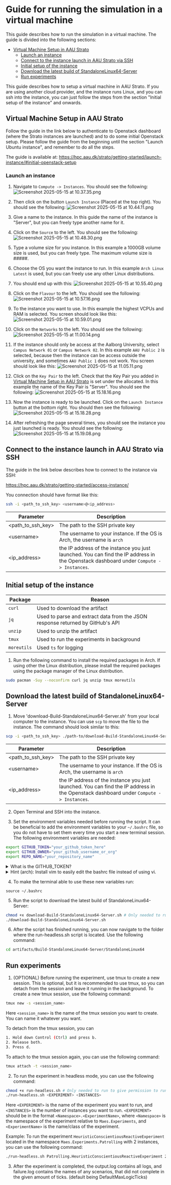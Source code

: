 # Guide for running the simulation in a virtual machine
This guide describes how to run the simulation in a virtual machine.
The guide is divided into the following sections:
- [Virtual Machine Setup in AAU Strato](#virtual-machine-setup-in-aau-strato)
  - [Launch an instance](#launch-an-instance)
  - [Connect to the instance launch in AAU Strato via SSH](#connect-to-the-instance-launch-in-aau-strato-via-ssh)
  - [Initial setup of the instance](#initial-setup-of-the-instance)
  - [Download the latest build of StandaloneLinux64-Server](#download-the-latest-build-of-standalonelinux64-server)
  - [Run experiments](#run-experiments)

This guide describes how to setup a virtual machine in AAU Strato. If you are using another cloud provider, and the instance runs Linux, and you can ssh into the instance, you can just follow the steps from the section "Initial setup of the instance" and onwards.

## Virtual Machine Setup in AAU Strato
Follow the guide in the link below to authenticate to Openstack dashboard (where the Strato instances are launched) and to do some initial Openstack setup.
Please follow the guide from the beginning until the section "Launch Ubuntu instance", and remember to do all the steps.

The guide is available at: https://hpc.aau.dk/strato/getting-started/launch-instance/#initial-openstack-setup

### Launch an instance
1. Navigate to `Compute -> Instances`. You should see the following:
![Screenshot 2025-05-15 at 10.37.35.png](.readmeGuideVMAsserts/Screenshot%202025-05-15%20at%2010.37.35.png)

2. Then click on the button `Launch Instance` (Placed at the top right). You should see the following:
![Screenshot 2025-05-15 at 10.44.11.png](.readmeGuideVMAsserts/Screenshot%202025-05-15%20at%2010.44.11.png)

3. Give a name to the instance. In this guide the name of the instance is "Server", but you can freely type another name for it.
4. Click on the `Source` to the left. You should see the following:
![Screenshot 2025-05-15 at 10.48.30.png](.readmeGuideVMAsserts/Screenshot%202025-05-15%20at%2010.48.30.png)
5. Type a volume size for you instance. In this example a 1000GB volume size is used, but you can freely type. The maximum volume size is #####.
6. Choose the OS you want the instance to run. In this example `Arch Linux Latest` is used, but you can freely use any other Linux distributions.
7. You should end up with this:
![Screenshot 2025-05-15 at 10.55.40.png](.readmeGuideVMAsserts/Screenshot%202025-05-15%20at%2010.55.40.png)
8. Click on the `Flavour` to the left. You should see the following:
![Screenshot 2025-05-15 at 10.57.16.png](.readmeGuideVMAsserts/Screenshot%202025-05-15%20at%2010.57.16.png)
9. To the instance you want to use. In this example the highest VCPUs and RAM is selected. You screen should look like this:
![Screenshot 2025-05-15 at 10.59.01.png](.readmeGuideVMAsserts/Screenshot%202025-05-15%20at%2010.59.01.png)
10. Click on the `Networks` to the left. You should see the following:
![Screenshot 2025-05-15 at 11.00.14.png](.readmeGuideVMAsserts/Screenshot%202025-05-15%20at%2011.00.14.png)
11. If the instance should only be access at the Aalborg University, select `Campus Network 01` or `Campus Network 02`. In this example `AAU Public 2` is selected, because then the instance can be access outside the university, and sometimes `AAU Public 1` does not work. You screen should look like this:
![Screenshot 2025-05-15 at 11.05.11.png](.readmeGuideVMAsserts/Screenshot%202025-05-15%20at%2011.05.11.png)
12. Click on the `Key Pair` to the left. Check that the Key Pair you added in [Virtual Machine Setup in AAU Strato](#Virtual-Machine-Setup-in-AAU-Strato) is set under the allocated. In this example the name of the Key Pair is "Server". You should see the following:
![Screenshot 2025-05-15 at 15.18.16.png](.readmeGuideVMAsserts/Screenshot%202025-05-15%20at%2015.18.16.png)
13. Now the instance is ready to be launched. Click on the `Launch Instance` button at the bottom right. You should then see the following:
![Screenshot 2025-05-15 at 15.18.28.png](.readmeGuideVMAsserts/Screenshot%202025-05-15%20at%2015.18.28.png)
14. After refreshing the page several times, you should see the instance you just launched is ready. You should see the following:
![Screenshot 2025-05-15 at 15.19.08.png](.readmeGuideVMAsserts/Screenshot%202025-05-15%20at%2015.19.08.png)

## Connect to the instance launch in AAU Strato via SSH
The guide in the link below describes how to connect to the instance via SSH:

https://hpc.aau.dk/strato/getting-started/access-instance/

You connection should have format like this:
```bash
ssh -i <path_to_ssh_key> <username>@<ip_address>
```

| Parameter         | Description                                                              |
|-------------------|--------------------------------------------------------------------------|
| <path_to_ssh_key> | The path to the SSH private key                                          |
| \<username\>      | The username to your instance. If the OS is Arch, the username is `arch` |
| <ip_address>      | the IP address of the instance you just launched. You can find the IP address in the Openstack dashboard under `Compute -> Instances`.                                                                         |

## Initial setup of the instance
| Package    | Reason                                                                          |
|------------|---------------------------------------------------------------------------------|
| `curl`     | Used to download the artifact                                                   |
| `jq`       | Used to parse and extract data from the JSON response returned by GitHub's API  |
| `unzip`    | Used to unzip the artifact                                                      |
| `tmux`     | Used to run the experiments in background                                       |
| `moreutils`| Used `ts` for logging                                                           |

1. Run the following command to install the required packages in Arch. If using other the Linux distribution, please install the required packages using the package manager of the Linux distribution.
```bash
sudo pacman -Suy --noconfirm curl jq unzip tmux moreutils
```

## Download the latest build of StandaloneLinux64-Server
1. Move 'download-Build-StandaloneLinux64-Server.sh' from your local computer to the instance. You can use `scp` to move the file to the instance. The command should look similar to this:
```bash
scp -i <path_to_ssh_key> ./path-to/download-Build-StandaloneLinux64-Server.sh <username>@<ip_address>:~/   
```
| Parameter         | Description                                                              |
|-------------------|--------------------------------------------------------------------------|
| <path_to_ssh_key> | The path to the SSH private key                                          |
| \<username\>      | The username to your instance. If the OS is Arch, the username is `arch` |
| <ip_address>      | the IP address of the instance you just launched. You can find the IP address in the Openstack dashboard under `Compute -> Instances`.                                                                         |

2. Open Terminal and SSH into the instance.

3. Set the environment variables needed before running the script.
It can be beneficial to add the environment variables to your `~/.bashrc` file, so you do not have to set them every time you start a new terminal session.
The following environment variables are needed:
```bash
export GITHUB_TOKEN="your_github_token_here"
export GITHUB_OWNER="your_github_username_or_org"
export REPO_NAME="your_repository_name"
```
<details>
<summary>
What is the GITHUB_TOKEN?
</summary>
Go to

[github/settings/personal-access-tokens](https://github.com/settings/personal-access-tokens/)

and make a token, with the organization as owner if possible.
</details>

<details>
<summary>
Hint (arch): Install vim to easily edit the bashrc file instead of using vi.
</summary>

```bash
sudo pacman -Suy --noconfirm vim
```

Open the file:
```bash
vim ~/.bashrc
```

Press 'i' for insert mode, then input the variables, press esc to exit insert mode, then press ':' 'w' 'q' to write(save) and quit the file.
</details>

4. To make the terminal able to use these new variables run:
```
source ~/.bashrc
```

5. Run the script to download the latest build of StandaloneLinux64-Server:
```bash
chmod +x download-Build-StandaloneLinux64-Server.sh # Only needed to run to give permission to run the script.
./download-Build-StandaloneLinux64-Server.sh
```
6. After the script has finished running, you can now navigate to the folder where the run-headless.sh script is located. Use the following command:
```bash
cd artifacts/Build-StandaloneLinux64-Server/StandaloneLinux64
```

## Run experiments
1. (OPTIONAL) Before running the experiment, use tmux to create a new session. 
This is optional, but it is recommended to use tmux, so you can detach from the session and leave it running in the background.
To create a new tmux session, use the following command:
```bash
tmux new -s <session_name>
```
Here `<session_name>` is the name of the tmux session you want to create. You can name it whatever you want.

To detach from the tmux session, you can
```bash
1. Hold down Control (Ctrl) and press b.
2. Release both.
3. Press d.
```

To attach to the tmux session again, you can use the following command:
```bash
tmux attach -t <session_name>
```

2. To run the experiment in headless mode, you can use the following command:
```bash
chmod +x run-headless.sh # Only needed to run to give permission to run the script.
./run-headless.sh <EXPERIMENT> <INSTANCES>
```
Here `<EXPERIMENT>` is the name of the experiment you want to run, and `<INSTANCES>` is the number of instances you want to run.
`<EXPERIMENT>` should be in the format `<Namespace>.<ExperimentName>`, where `<Namespace>` is the namespace of the experiment relative to `Maes.Experiments`, and `<ExperimentName>` is the name/class of the experiment.

Example: To run the experiment `HeuristicConscientiousReactiveExperiment` located in the namespace `Maes.Experiments.Patrolling` with 2 instances, you can use the following command:
```bash
./run-headless.sh Patrolling.HeuristicConscientiousReactiveExperiment 2
```

3. After the experiment is completed, the output.log contains all logs, and failure.log contains the names of any scenarios, that did not complete in the given amount of ticks. (default being DefaultMaxLogicTicks)
